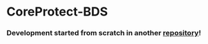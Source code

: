 # CoreProtect-BDS
### Development started from scratch in another [repository](https://github.com/KocTu4eK/CoreProtectBDS)!
